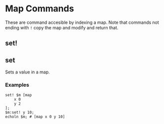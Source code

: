 # Map Commands
These are command accesible by indexing a map. Note that commands not ending with `!` copy the map and modify and return that.
## set!
## set
Sets a value in a map.
### Examples
```
set! $m [map
    x 0
    y 2
];
$m:set! y 10;
echoln $m; # [map x 0 y 10]
```
